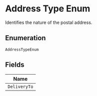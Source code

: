 
# Address Type Enum

Identifies the nature of the postal address.

## Enumeration

`AddressTypeEnum`

## Fields

| Name |
|  --- |
| `DeliveryTo` |

